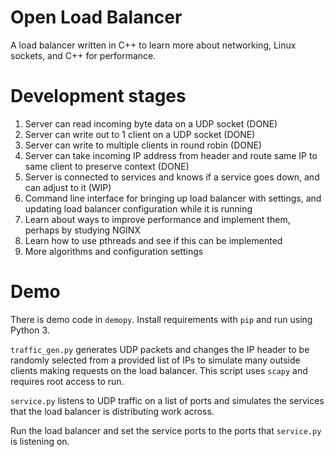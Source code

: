 # Open Load Balancer

A load balancer written in C++ to learn more about networking, Linux sockets, and C++ for performance.

# Development stages

1) Server can read incoming byte data on a UDP socket (DONE)
2) Server can write out to 1 client on a UDP socket (DONE)
3) Server can write to multiple clients in round robin (DONE)
4) Server can take incoming IP address from header and route same IP to same client to preserve context (DONE)
5) Server is connected to services and knows if a service goes down, and can adjust to it (WIP)
6) Command line interface for bringing up load balancer with settings, and updating load balancer configuration while it is running
8) Learn about ways to improve performance and implement them, perhaps by studying NGINX
9) Learn how to use pthreads and see if this can be implemented
10) More algorithms and configuration settings

# Demo

There is demo code in `demopy`. Install requirements with `pip` and run using Python 3.

`traffic_gen.py` generates UDP packets and changes the IP header to be randomly selected from a provided list of IPs to simulate many outside clients making requests on the load balancer. This script uses `scapy` and requires root access to run.

`service.py` listens to UDP traffic on a list of ports and simulates the services that the load balancer is distributing work across.

Run the load balancer and set the service ports to the ports that `service.py` is listening on.